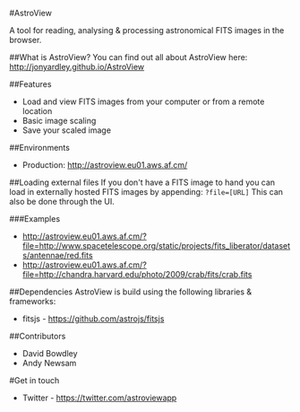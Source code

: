 #AstroView

A tool for reading, analysing & processing astronomical FITS images in the browser.



##What is AstroView?
You can find out all about AstroView here:
http://jonyardley.github.io/AstroView



##Features
* Load and view FITS images from your computer or from a remote location
* Basic image scaling
* Save your scaled image



##Environments
* Production: http://astroview.eu01.aws.af.cm/



##Loading external files
If you don't have a FITS image to hand you can load in externally hosted FITS images by appending:
`?file=[URL]`
This can also be done through the UI.


###Examples
* http://astroview.eu01.aws.af.cm/?file=http://www.spacetelescope.org/static/projects/fits_liberator/datasets/antennae/red.fits
* http://astroview.eu01.aws.af.cm/?file=http://chandra.harvard.edu/photo/2009/crab/fits/crab.fits



##Dependencies
AstroView is build using the following libraries & frameworks:
* fitsjs - https://github.com/astrojs/fitsjs



##Contributors
* David Bowdley
* Andy Newsam



#Get in touch
* Twitter - https://twitter.com/astroviewapp
